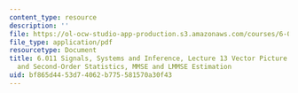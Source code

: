 ```yaml
---
content_type: resource
description: ''
file: https://ol-ocw-studio-app-production.s3.amazonaws.com/courses/6-011-signals-systems-and-inference-spring-2018/bf865d4453d74062b775581570a30f43_MIT6_011S18lec13.pdf
file_type: application/pdf
resourcetype: Document
title: 6.011 Signals, Systems and Inference, Lecture 13 Vector Picture for First-
  and Second-Order Statistics, MMSE and LMMSE Estimation
uid: bf865d44-53d7-4062-b775-581570a30f43
---
```

